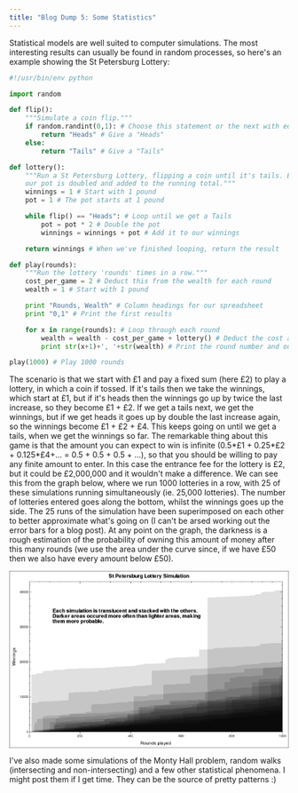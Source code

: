 ```yaml
---
title: "Blog Dump 5: Some Statistics"
---
```

Statistical models are well suited to computer simulations. The most interesting results can usually be found in random processes, so here's an example showing the St Petersburg Lottery:

~~~python
#!/usr/bin/env python

import random

def flip():
    """Simulate a coin flip."""
    if random.randint(0,1): # Choose this statement or the next with equal chance
        return "Heads" # Give a "Heads"
    else:
        return "Tails" # Give a "Tails"

def lottery():
    """Run a St Petersburg Lottery, flipping a coin until it's tails. Each time it's heads
    our pot is doubled and added to the running total."""
    winnings = 1 # Start with 1 pound
    pot = 1 # The pot starts at 1 pound

    while flip() == "Heads": # Loop until we get a Tails
        pot = pot * 2 # Double the pot
        winnings = winnings + pot # Add it to our winnings

    return winnings # When we've finished looping, return the result

def play(rounds):
    """Run the lottery 'rounds' times in a row."""
    cost_per_game = 2 # Deduct this from the wealth for each round
    wealth = 1 # Start with 1 pound

    print "Rounds, Wealth" # Column headings for our spreadsheet
    print "0,1" # Print the first results

    for x in range(rounds): # Loop through each round
        wealth = wealth - cost_per_game + lottery() # Deduct the cost and add the winnings to our wealth
        print str(x+1)+', '+str(wealth) # Print the round number and our current wealth

play(1000) # Play 1000 rounds
~~~

The scenario is that we start with £1 and pay a fixed sum (here £2) to play a lottery, in which a coin if tossed. If it's tails then we take the winnings, which start at £1, but if it's heads then the winnings go up by twice the last increase, so they become £1 + £2. If we get a tails next, we get the winnings, but if we get heads it goes up by double the last increase again, so the winnings become £1 + £2 + £4. This keeps going on until we get a tails, when we get the winnings so far. The remarkable thing about this game is that the amount you can expect to win is infinite (0.5*£1 + 0.25*£2 + 0.125*£4+... = 0.5 + 0.5 + 0.5 + ...), so that you should be willing to pay any finite amount to enter. In this case the entrance fee for the lottery is £2, but it could be £2,000,000 and it wouldn't make a difference. We can see this from the graph below, where we run 1000 lotteries in a row, with 25 of these simulations running simultaneously (ie. 25,000 lotteries). The number of lotteries entered goes along the bottom, whilst the winnings goes up the side. The 25 runs of the simulation have been superimposed on each other to better approximate what's going on (I can't be arsed working out the error bars for a blog post). At any point on the graph, the darkness is a rough estimation of the probability of owning this amount of money after this many rounds (we use the area under the curve since, if we have £50 then we also have every amount below £50).

<img src="data:image/png;base64,iVBORw0KGgoAAAANSUhEUgAABUEAAANSCAMAAAB81P+dAAAAWlBMVEX////g4ODFxcUKCgqtra2Y
mJgAAACGhoZ2dnZoaGgkJCRGRkYUFBRQUFBbW1scHBwrKys2NjY9PT0PDw8NDQ329va6urrq6urO
zs7Y2Nhvb2+Pj4+jo6N+fn6IEsxxAABWmElEQVR42uyd2XLiMBBFZRs3eAcHeQHy/7852pzGi8xU
wtQQc89DkFoLjao45UU4ggAAAHwPQQIAAMB3gEEBAAAGBQCAB8CgAADwMsCgAAAAgwIAwANgUAAA
eBlgUAAAgEEBAOABMCgAALwMMCgAAMCgAADwABgUAABeBhgUAABgUOChvWYVUV5/BmIJGqjKTvwY
Ujxl8L9eBlL8LC9uxFfojYFBt06T08DVBErF3KDcgRl6v4RBSwUXfrQMTzFoqYBBAQy6cTq6I174
ytM94aI9XsKgpODCz5bhZwblIAwKYNCNUxDRKZQyzFQhl8sGDYKgv1WqUG7VoLNlCBRPMKibCLwt
MOjG+dCCNKWjKnUzH3C1UYVKvfZJStHpKkfNi+Gw1hM2ZRrRx+nSfcX3KZ2z29R641HyeqR8byJ+
UzVlpXIqG270ZcRTJ8Oh9E4VGu8y7BVuWJtRXvaiL85UJcH8vYbqrqj0B923d012osVk5SWn9NIK
sGlg0I1jFGFKtyRJepGRIZprS9rSLiLDUbuEe3P4a1SoQp0saeDi4i6SyamJeJSQNWn2awblqQs5
JOLLiKcOVeGgI4k+2PQswygjk8r59kGavPcZ9CubKuCFsY2TZG0wMbUUCt02MOjGqbQiQq6vGzQS
XaRskh1V+SS59yg8jNK17tOU6srdoiFLZEw6NRGPEoXr5TeoU1ZemamGRLwZ8dSp0pb75IlvGTij
GYXHoFeTTWq6TA06SXY07UWALQODbpxP0pzrS9wZ9QW9rvf9XFuhdpAozDGW8UXMvcfhwTynw2db
uZPmWL2mLn6V0vgmnJiIR+mWcyh2awZtdPUmbKebS8SXEU9tPnFv7x2FnmUYZ1TKmBR1IHWvD49B
j/bY1mTOC2MbJ8k2JngKZGIujIAtA4NuHJnQwDlphf86aGcU0Q67fVSt5ubFcDIUblI7SnEXT3Rh
yaDJcHi5V6+HFYOWw+n4gY9nvRnx1KK3c+9ZXrNlGGfU2wsYnbCvHoMmikCpc2gbvS4l26nOuFG/
eWDQzdN/1h9kyYP13UznoNFffWfAiAWxGO6dwFQo24c8WzdsH0onJuJRqSt0KwatRlPZRk9GPLWm
JjqZvwfvMnBGY2WuGFQhw/hSLRl0MVmJrU7vAAz6FgS7g1FdsWrQqBEx3dEOvT1hTXMe7FuELi6N
bcgh5mbibtJn0OlUkWv0ZcTNtqlttdK8y/Adg4YZWeYGnSaLzaLvAwz6NvBFvplBI8U5TexlRSZw
zb6wob3W5Lj9O4OSa/RkNBrbRkTxjSj1L8M3DNrYX77GDw2qgEHfBxh049QKybuV/NdB+fgt7B3c
7Ak75O6S6kD68Cx+qOfunLv/27P4yjZ6MpqMLYiykujTvwzfMGhtL7zKvziLr2DQ9wEG3Tj6q70T
/N1+YNBwuIPddl3HzZ6w4nq9mkDDsrmM7iQFetapmTKrI/H5nTtJ84wmY3dEUa4U7V+GxwblvF00
skeZ4d/cSYJB3wcYdONoi33ErWh36d2mdzk3KKsmU62B6l0I7j0P89HkqTUG5d1MsdvN1FVaJ60I
06lBY51VKJpoZtDA0aoZrfVuvEFI+jO6n0jmunZcW4Z1g3LeY4M27pcAnIZrnCQLg74PMOjGCXJi
qtb9wPFUegxqFJBnmd6u3gvuPQnzqIPdUZ+OdtRHxoyJ9hZzP0oel3fUM5kQhUnZblLntD0ZjSa6
6Np+bRnWDcp5s0EzUqQ2ZV4Y1zhOFo8deSNg0K3TpTRw6sWgh8hjUK1ESx4K7j0LswszGihdvHRV
KVr33snUoKKvbJ81g8ria2bJiXgy4omGs+9gbRnWDcp5s0G7M4d6TsM2jpOFQd8IGHTzyFtRRRSl
5c7VD6myiNegIixyik77dtSbw7NRuzKNvh6pESnsk0XMu7V69DE24fGo9pJSfpBrBuWHdXAinoym
H8P08C/DqkGneQ/RvswpjUWtQgWnMQzhZPHou7cCBgX/kZYPh59KpS8pALAEDAp+PSfFzV11rcWT
kVKf4OOZSGAZGBT8ejJz/VI2ubmD/WSO9ioAAIvAoODXExxp4CCeTUqKUACwCAwKfj9yb/czFY14
OifKs0YAsAwMCjaBDHr8gyHw24FBAQAABgUAgAfAoAAA8DLAoAAAAIMCAMADYFAAAHgZYFDwh507
tkEgCmIomNF/yYgKLAKEzzuTn7T+Qi8EUFCAQEEBaigogIICBAoKUOP3BX0BPNe/C/r8D1x0YkLf
RQMT+i76+gMFHfwV9F00MKHvooEJfRcpaNsTumhkQt9FAxP6LlLQtid00ciEvosGJvRdpKBtT+ii
kQl9Fw1M6Ltov6ADbD7h4OSLmxU0stlmk21W0Bo2n3Bw8sXNChrZbLPJNisogIIClFBQAAUFSBQU
oIWCAigoQDJX0A8ZBR7nkf+wDFBDQQEUFCBRUIAWCgqgoACJggK0UFAABQVIFBSghYICKChAoqAA
LRQUQEEBEgUFaKGgAAoKkCgoQAsFBVBQgERBgTc7d7eTOBAGYLijprq6B6vZj6HE+7/ObWuLhnbj
H9ppfR6gH0zC6ZuhUCiFggIoKMCXie5xKmcFBfi/iO6Y0zwFBZgX6UhBAd4hp7RUQXfd+x5v69vH
4zxdUFCgZMsVNP2uu4oerg71bpyTBQUFShU5p6UKGvf37fseDu3Tw8M4JwsKCpQqUlqsoL/+7Osq
6n37dF8f52RBQYHCRETuLVfQx79NU1epT2TUF8NMkwUFBZYSkQdp1mIF3V9eVU3d3Tv11TCbyUJ/
HEkpcHYxyq1upLOoR+cvaNzeVJU9KLCweGMxy9qDNvWTh8vhdOc4q+OC86DAV4s0tYKCRtPa1U26
u2lf3dxV46xOFnwXDzxT0KP+JOju8vriut6N82TB70GBlxT0WeOaJOBdFNR18UApFBRAQRUUeI2C
KihQCgUFeIvobrmT+kcnzVBQgFHE+2KpoABPclqcggIrpaAKCiioggKvUdCqUlDgu0V7n0rLU1Cg
ZAVsNBUUWCkFVVBgTvTycMiRR6nsbioo8O26UD5ZSyAVFPhWMdxaMdhMLxUU+KTjZ+5B7m1tc6mg
wDmr+QN2lAoKfFDkH72bVFDgQ9Vc/B+O1ktB4SeJQS7mqp51U1DYosgDH81fUlBg9VfybIeCwhYp
6CwFBRS0GAoKW6SgsxQUUNBiKChskYLO2l5BOzIKCro6/9ipYxuGYQAGYJ7y/8lNd+2RBfIIPq/P
Bz3AOQa9k0FhkUEjgwIGrWFQWGTQyKCAQWsYFBYZNDIoYNAaBoVFBo0MChi0hkFhkUEjgwIGrWFQ
WGTQyKCAQWsYFBYZNDIoYNAaBoVFBo0MChi0hkFhkUEjgwIGrWFQWGTQyKCAQWsYFBYZNDIoYNAa
BoVFBo0MChi0hkFhkUEjgwIGrWFQWGTQyKCAQWsYFBYZNDIoYNAaBoVFBo0MChi0xueD/mkUDHqd
5/X5oAc4x6B3MigsMmhkUMCgNQwKiwwaGRQwaA2DwiKDRgYFDFrDoLDIoJFBAYPWMCgsMmhkUMCg
NQzKj52z7VYaBoJw2sIgBdrCJX0B7v//m25MCHTc06p4tEqeD3Kgycx2147lgjfxP5ISVCUl6Mvg
mev8YpjX1/Da+YOvO+q8rrw4TwivruLjEKbXLr6/KUFVUoL+fwlaCS8lKIv96TRj/xc9We5PJmgl
xGcvDoq3pgT9L0kJ+tcTFMJvS1AIfzNBIfzGLRD+ZIJCiM9eHBRvTQn6X/KeCZrdsb/h6syEVxOU
heYdU4K+nqDc05SgiZSgP38prQ51gY/jpns8R9F8dnHx5x7ll848aKvS7bj0xrER/Mpuh301mOFw
Rr3NtIsOAltCiEJevgbqqo0b7UUquIQK4kKuQ2DD/ISe3EiQNCCQBrfEDNsSxfFqjSJH3Z22ttcG
H1v72KLXMzOkuOYmXemoQNXlBJRuGYCLPF4A2Kcp0typt3SU/SI8RdalXtLIHm1ICbpwUoJWCNSZ
Eezu/nQIiy9wlJ0J2LgDl/H7vxOE8+0Djv2gJyjGlsGuiAcf8gcbXtxSBRC4DgeL5QXQj9xIkDTU
BOWWrAp8oxE1lov+nklrY0/+LCGovY1y00MK+9cAvhgqUHXZABD/m5uYPD3Kg1eJfjR36u3oKPl5
aIq6Lpf6GNmoDSlBl83bJ+gVwr6EcIgXSrl3f1i3OLI1gU8IzamGcI2CYEROT9CxJSeoD4t9DaEK
L/LFBIHrcLBYA6AfuZEgaWgJyi3pC+C8c8pHy3KcoJPW5gAhRIja2yg3PSS/vw39ogI1lx7AypiL
r9QWwIYTlOfOvY1syc9DU9R1udTHyMZtSAm6aN4zQYvAwZjG37rkAM7GX4j73t+n3MJf6sFuAdQm
UAPIw01POUrQyq4hnDL7CeBDT1CMLbMBwhBvWFt45xWE1r94zMYVQOA6HCyG45fPjk5wJEgaWoJy
Sw5AnflwXLPcw98zae1ki9a0BQS1t1FuekgQzPAB7FwMUYGqy/6b2hFCb3r3p68t+tHcqbejo+Tn
oSnqulzqY2TjNqQEXTTvmaB3dsZshcyYLFxh1f1f/RLY+sW5MR2EZ4GbdTdMwihBB2P9Vekf9QQF
WdKa6v5m9Iu/qQqCGVfAdThYbCuP5EaCpKEkKLWkuz9pgBPLPfvPWjvZT+c829uZIUHoyvstIBWo
ulRu8rZAI2Yupfb0Wbw693CQj5Kfh6eo6/LWMDJuQ0rQRfP2CSrYfH2pIYSboMEIWd9nfrGlYGgg
FLtNTnk2SpCJBCVLWuNe7e/vNUu9Aghch4PF3ImQGwmShpKg1JL2Xt4WKFiOypy2LoPsMNvbmSGF
n0CfO+OgAlWXtax2/b26xKqAKjpplVJv6Sj5eXiKui5vhTCM25A+i18875mg5ol8hzvhqKXFtKk9
w3M+5L+SoGRJa2IBFkChVwCB6wiwIZ8gCZKGkqDUkjWe6CZOeM46ytq53s4NCYGVUqDukgHoZeFQ
4ujS6qYmqFETlI+SX0CfIj3S1nCQ25ASdNm8fYK2EOpq/eMJarrrCYHbLyQoWU4lKKYSlOvQr3Jy
I0HSmE/QK57IphOUrecTVK1nbkgIlFYpUHcpgXWFD1Oh6NyyFxKUG8IJOqHLWyEobUgJumjePkFP
/odR9ukNYjZ+F8+bHHZ1KSGUv5CgZDn1Lr6eSlCuQ7/KyY0ESUNJUGrJGkA+BMzECc9a18r7a7We
uSFBqDcANkagAnWXC1A12LkMk42NeSFByS+gT5EeeSsEakP6JGnxvH2CFv5uIQ8vHwBcwzWw1a+k
6/Xaxzus+QRFZh7yENhy/pMkPUG5Dv0qJzcS1M5lXDS1xL2WG6Hr+34iQeetq5B5m7nezg0JwmAa
oHBFU4HkElgBNfApi93j5ZUEJb+APkV65K0QlDakBF0075mgWcQUANrwvWt/beGc+89uV/qVtAeO
nf/rPXsPWgOoOpOXT4fZEoKNe1p45xuEdipBuQ6BxQRyI0HtXKhoakntvzWUlcCB5Z78561bL5uf
53przeSQ6PugVCC5BCwcbXykn1hMJKjl8yA/D09R1+WtENQ2VEJK0IXyngkaqcOXsws4jHCKX9Y+
Gv1K+gKhOZUQrjMJukUkHmbLD+dVxT0HCHX4LvZUgnIdAosJ5EaC2rlQ0dSSG4D9bid654Hlnvxn
rYPsGZjobZCbHhKEYNYaKlBziQKd/9C7iKkY/ahStbfhkfw8PEVdl7dCUNsAISXoQnn7BO3PcGwR
fmDWneApMz2/jN3hTmVmErQrEeXjYbLc0v/qPER1O5mgXIfAYgK5kaB2LlQ0t+QLPPvcKAka/Wet
TdbA0Uz0NshNDSmq9k7LUIHkEvl0e4P+Lp5H9KNK1d6GR/Lz8BR1Xd4KQWlDStBF8/YJaoZqj3Jt
Tv6/KAm33R7FcWOVfAisqrLg3xqhJ6jpvpRAszaFEF5mSytL4g0v/U6KqQTlOgRFjNxIUDsXKppb
YvLDtyedUeqL/j9ibTcNzlUXXbi3UW5qSEEtfs+eC9Rd8pBNawCbeB7Rjyql3tJR8nPwFHVd3grh
+zakBF0275egicQ7kBJUJSVoIpFICboY/nqCOlKMJhIpQf85IPz1BDWJRMKYlKD/JilBv7J3Lcpq
wkA0gC6KKIpEwMf//2YTEpPhuEJv20vxkjPTaZfsI7tJTkViCAj4iQgMyiIwaEBAQGDQ2SAwaEDA
T0RgUBaBQf8aZHE+PephzR/5jOvbk5JpRpRM0DnYjPvRw0cKKAcG/Qgsl0EVqktg0H+ODSkkX/kx
t9H9FgbFGHNFYNCPxaIZlJI2MOi/Rk5E5RYDjXfqWxj0U0YzMOjHYpkMqhJv14Ve6oFBvyOAFNMy
aKTwoxg0UggM+hFYJoOaWVo9j8Fd7YuEzr2fJ8clNU/Ne5qapnabUXK6SdHX08KAG7BDvcsh09K1
YX9V7U0oOT5qkPDQyl5UCCtvRzpv5ct5bfWO8kMr2n1FxTaC8COZgDbDhmzV5DWn7Fq/YdCHatzU
UKlhy1ThmWOemovgzIgTjyJfY8Yep1qq0MsYsgsMOhssmEHFxh6DeyCLInoqxAk5Bl1bNbFKjNox
Ej09LQy46dmhnnQSXYWDv7qXWtw9LVqUkEF9VAgrS+PvhUG769X9TBp5y4TnM+E7m5PBiTokbNW2
pJFZIoTXqV9dI1QULSFrn2NKCuDMxZhqFIdrjHFwqmkZMnbZBQadFZbMoLG5jb+RQp51FPBUOKo/
DRzd2yRE1U63nGRPTwsDbnp2qPfo1MrCHfLpl2fuTpfcueMwMwkSMKiPit3tqFNdAgZF7JnwfCZ8
Z5FBmaoB2SCDWmyxUmiJDAo5gjMXY6pRHK4xxoGp1smQscsuMOissGQGrfUkNqfsbgyfVm7KnzaP
utNsz91B4mZ9FpGZ++uenhYG3PTsUE8vuth++sh6J5zfzVnsdOnEvBEi1VdBAgb1UaG72ipRrpIX
Bj1IHZvKSGoeOL+Ef5cJ39m2JYW2jezfbNVOkdySui4MnK7hq9Y2YkXRErK2irHpCIEzF2OqURyu
McaBqWbkXsYuu8Cg88KSGVTaU3UVIiEiIxmFrfsGKyM6ySff3uwiK72eA+8G7VCvox/t/6HAv2XH
H3yZKY8gcQy6ZbqrrR46zAuDtqYOjasHhucz+b1XAvFVa1z6Bj2b2BjBwDCWkLV/J9JGi+DMiBOO
4lCNwR6nmpUhY5ddYNBZYckM6v8p4/W10JKf8v4brKp2n7Uae1R54vUceDdoh3pHUkh2aSwc4E2P
WSe2z1dTgsQxaMt0N2PeWckfC43hBzNhtb0ztOEf1VsBG7Gi2AhZ+xwbf1FCktON4lCNwR6mmgaT
gcsuMOissGQGtXfxIt6RAcxxslh10prIo8aVzLth7EDvUpFBtY8F+7bxxIoWIHEMynTXWclRBsXw
A5kwnUVnfNVYHsS/saKohFlDjlxWE47iYI3BHqYapIXv1w8MOissmUHtk6QLKRSH9VsGzaR9xuAR
4drj3TB2qFffSrK4s6REf8KgGPbPGZTeZcJ3FpyBzVcYFCr1Txh0wlEcrjHa+6kWGPTDsGQGtbuZ
SvMVl2QZtEiJKH1+ColbC6fnwbtBO9TTkKtrpqWMvTEuOjF63reDxDIoE7b407v44l0mfGfBGdh8
hUGxUuMMmvdy5Bh0wlEcqjHYw1TjGdRnFxh0Vlgwgz531CfmP/eYZdBWHImSSJj2uJuaTdMwa493
g3aod7vdGvfZ583Dmb1ebZastiB1YWz3/KLDsP4pSzrKoBj+fSbjT5LA5ksMipUaZ9CdrcxjgEEn
G8WhGoM9TDWeQX12gUFnhWUyqEq8vRdEVNrJfBGyxEWDm/QKs9ckyoj2zNrj3aAd6uVEp9qsPdjN
tBLiTp3uyuxjEQ99FSTtnQ61iDNgUAh7MVZxNcqgGP5dJnxn4akQ2AzxoIRGrNQ4g66J6ByLS/KW
QeVEo3hQGKgx2MNU4xnUZxcYdFZYJoM+kbRuv3pCLIPa9oswFJHvdkqx4u7/eDdoh3obsxc76+/F
3muxcFvaS7eH/vQibckCGBTCGquKaIxBMfxAJgoD2mfdwQPYMDzodaERKjXOoPIIO+q9vosxySh6
K77GYI9TjWdQeQw76ueIRTPouZutTUXu53Mtw6CNXh3mNtUgj32zB+8G7VBP7uiJg3CQe3dRKrEu
rZRFr1JG3p+NyoWNjp1wHGdQDM9n4sBrW2pPwIbhQa8LjVCpcQYVbWG6wTGojTHJKI4zKMbBqcZk
4LILDDorLJdB/QnL7SGnbC3KJEn2DIP6PezxPqfklNb4SGrQDdqh3uqQJeZcjoGTRe67zoNkpHqT
ER3XIlGwUdmwMj1Sdai12giDYng+Ew9eW+p+ncCGieV1oRErNc6gor5mlG+YZ/EuxiSjOM6gaI9T
jcvAZheexc8Ly2PQgJ+O2nzY/K/YuQ58S3aBQWeDwKABPwUnhbv9yrIU/xXyfPzW7AKD/mLv7NYT
hYEwHIiMAqKWGn7U3v9tboCQboY8u11bVgLfe2DKzDg2J++DgMligEHBWsj7q5SqOupxJ15Jk1My
6+xg0MUAg4K1EF1o5CBeCl3vQsw4O6xRvxxgULAa1L63jCwq8VoqJTSzzQ67fCwIGBSsCRW1kVgt
3eywT9KygEEBWCMwqBcYdCCETSt//L8MejdK8Hdg0ADZnkFPmnB8A4MCGHTJbM+gpAnHNzAogEGX
DAy6bGBQAIMumZcbtEfMj9+gH0fKDnUfb9OM5Ntd2aI6p+OpFW1xpXMaCYs/6f99eFxSw1qLz2xy
oWv54NW2jY3vM7rmQ92uOEt6f9vXPGkOnZmADQODzg9pXm5Q8T/he5PfqCOrOzVJ6rlEn5vMaa6P
d+o4tsJC/qQ6kaFQpiqWRA1r/dnjQD1l7VS7bUhjArk+tLlzJFjSGtR+3Iof6wEw6ELYtkENqRCN
JLrmFzIbztKEQli8SWO3o7NOZtevcVq7PaQc322rWRsyhcPhvc9l9k02aWudmeAsdMPAoF5g0G8S
taRpW+OsVqXD7j5Ff1rXKyoZz+5UQpoyUh96eBcWf7Iy24zt7FrtmrfDR+20dgx6V+rOq1kbpy7u
vHgY9oa48iZxf8hmAjYLDOoFBv3R66CxEHV/XI9LgF6ISrtvjSJNw7ZH9Cf9+wWlQritnR43obm5
1byNjafdHx3ajtHwkSwp2ExevkAR+Hdg0NDYtkHVeFx1NjQukn9YevirO1xmo2cFb20gfzVvM6kT
Kk5uZ9JMmvCZvH6RTPCPwKDhsW2DOtt4WeonDMr2TZc2zFr/ZZd13obXxTmNTJp4ZwK2CgzqBQad
x6B3+o3oOwblTmSt/82gxA4r0pxPifcjPTPB3fjtAoN6gUHnOweNW8MPfIs/2zBr7f8Wb6t5G1ZX
EtHdWpclfTMBmwUG9QKDzmPQuPOO0NRN0zxlUH4LyKZ5a34nya3mbUyduVkkh5POeKhmSd9MwGaB
Qb3AoD9iUDUR4Hl4KD3KiIrnDFrRsP3CgzSVDfPWBupI7INItpq1cesa2cdUOVSzpH8mJ40A2wMG
9QKDfpt3Ino7MQH2wjrmuSS6PvktXhSkOZtH4W2YteZP1LNq1satS0VOmkxSh2BJ30zwY/ntAoN6
gUG/TUoaORHggQaOsXjSoKogw0l9hp3Wbo8P6imcatamH+1hc6WOfgotS3pmguVGNgwM6gUG/Tbq
kBG9TQUYF0eSZsmOJwzqX1lEw1qzlUVk+XCqeRupGRYP2QlNezpSlohSRwuWnM4ECzZtGRjUCwy6
EiA2wIBBgwQG/SIwKAgKGNQLDLoSYFDAgEGDBAb9IjAoCAoY1AsMuhJgUMCAQYMEBv0iMCgIChjU
CwwKAIBBFwMMCsAagUG9wKAAABh0McCgAKwRGNQLDAoAgEEXAwwKwBqBQb3AoAAAGHQxzGHQJKNj
qoR4ZJQ9hB1ZAAYF4BMYNExmMGhC6S45p6Ki2+5GlR15AAYFwAKDhskMBr0U+qW6ivKmx1tpRx6A
QQEYgUEDZQaDpjv9EktFjR4bsuMkAIMCYIBBA2WeO0ltVZ6iXpGKYjNGkwAMCsAIDBomsxhUEcmm
paHFzoztJACDAjACg4bJTE8z1bfjF89Be7BSEQAwaECQ5ccNWj+iXpCtNJc7x1HYAK6DAsCAQcNk
BoPSXr+2VOcHPR5yMY6CBXAvHgALDBomM3yLP8mPXZIVopL7eE+VHd0Angf9xb4dGikUBUAQ/Orq
HIr8UwUUZg2CYt9WdxDjBt4U9FBfKOj9/+ZJgo8o6KF88bBIQSMFBRS0hoLCIgWNFBRQ0BoKCosU
NFJQQEFrKCgsUtBIQQEFraGgsEhBIwUFFLSGgsIiBY0UFFDQGgoKixQ0UlBAQWsoKCxS0EhBAQWt
oaCwSEEjBQUUtIaCwiIFjRQUUNAaCgqLFDRSUEBBaygoLFLQSEEBBa2hoLBIQSMFBRS0hoLCIgWN
FBRQ0BoKCosUNNor6IuMgoIe5+/p5wW9gOtS0DMpKCxS0EhBAQWtoaCwSEEjBQUUtIaCwiIFjRQU
UNAaCgqLFDRSUEBBaygoLFLQSEEBBa2hoLBIQSMFBRS0hoLCgx07TG0YhgEwmunHzmDf/6JL2FZS
0JgDharqewbrBh+2OlLQlIICClqGgkJHCppSUEBBy1BQ6EhBUwoKKGgZCgodKWhKQQEFLUNBoSMF
TSkooKBlKCh0pKApBQUUtAwFhY4UNKWggIKWoaDQkYKmFBRQ0DIUFDpS0JSCAgpahoJCRwqa6lfQ
g4yCgr6cz93TC7oB26agr0lBoSMFTSkooKBlKCh0pKApBQUUtAwFhY4UNKWggIKWoaDQkYKmFBRQ
0OeZc44xYjeOqaDQkYKumd/Gr/i54jj7PMTfFBRaUtA1I/6noPBuFHTF/AgFBRR0/cl59y9XUEBB
0/XmuBe3cioooKCXd5sKCiiogioonCiogiooVKGgKQUFFFRBFRROFFRBFRSqUNCUggIKqqAKCicK
+hhzp6CAgi6JSxQUUNCbGZcoKNC0oF/s3YFyojAUQNEH2NdWENSKSdT+/29uWZfZdkcscXdr8noP
OsP4AXcSE0gYrlC8uwY++HeGHwZhvCmjUFAAFgta5omCAhblVtBQ5omCAhZlUtAQvE9hMk5BASRU
0PDTEMZs40hBgW/rfxY0FOECPypzHlNSUAD/uKBjIzOfcb9JoaCLrRd5WtclBQVS5YrbhVFx/ua6
ynNBAgVdqJbyqG+8/D0dkFHgqwsa/B/K0vvhwxhzLh1EF3Sre5Guc3tdMQYFEuWM7r9MTXxBd7VI
oa8idUNBgURR0IsSKKi2Iifdi7RKQYFEuZReAWdYfEGbWuSgTqTeUVAgUe7qQhGrQ/craF0F12xE
impLQYFEOUaelyRQ0L1WL/ogp0ZPFBRIUO+c857dmxckUFB56KpW5NAd2Q8KfLV+5H7ffVA4x2Bz
UgoFFeGZJOBOUjwr6DujoEBOKGhaKCiQEwqalviCLkfrzeo1UFDgGgpqW3xB9YMjBQWuoKC2xRe0
r7uTE3datn14rLSkoMA0CmpbfEEPVSGDYvco8qAtBQWmUVDb4gvarORs1Yk43VBQYBoFtS2+oDoW
tFWRXtcUFJhGQW2LL+i6cTJwzVpkrysKCkyjoLbFF/Som1JE/EaP/aLTBQUFplFQ2+ILKq3qy7JR
XUmh+sxuJuAKCmrbDQWVRd1otT2JuEPJjnrgGgpqG091AjmhoGmhoEBOKGhaKCiQEwqalviC9s87
PeOkOeAzFNS2+II+qS5/oaDAJyiobfEF7V48s3hgJgpqW3xB9Zn/QYG5KKhtN4xBDxQUmIuC2hZf
0Neup6DATBTUtviCymGz7ykoMAsFte2mUz7YzQTMREFtu+mkOXYzATNRUNvu/kzSgIwCFDQ7+ubu
BRUAFDRXFBTICQVNS1xBVXtWkoAIFNS2uIIulz0rSUAECmobs/gf7N3rVuIwFEDhptQjVqjKmISL
8/6vOS20XDRAkcX0JN0fLOKK//eijT0CMaGgulBQICYUVBcKCsSEgurChGUgJhRUFyYsA0Oy/hzj
Ta354RgF1YUJy8AwrOmJgirGhGVgGN4coaCRYsIy8DB2zzdvf8Ico6CRYsIy8MsyeqMYBQ1SUFAm
LGOU/J7qclLQixQUlOfiMUomLhQ0SEFBeS4e46P8kp2C9qWgoFnGSRJSZ+O6ZKegfVFQ4Ix4/lYz
gIJGioICFBQUFKCgFPQKBQVlsggSF/HdTwp6hYKCMlkEyYo/nBT0MgUFZbIIkmXSQUGDFBSUySJI
Vfx3PynoFQoKymQRJMukg4IGKSgok0WQLJMOChqkoKBMFkGquIqHhskiz6XM1nVkv0opv7LDerpB
QaGOSQcFDVJQ0KuTRdayLjazKnP1uha3X79vUFAow3dQDP9Mkp2s689c/KJZ14usW7NvGxQU2ph0
UNCgCApqStd0VFayrNel2G613zcoKJQx6aCgQQMXVMT2nLC8KY3YbUnzdjU/NigodOEqHg8uaGl7
TVg2L5/5SrKGFO26+rFBQaGMSQcFDRq6oJ+vm2V2jZ1O5ibr+R20Q0oxPJMOCvpQ0rmtoDOp/Zlv
VtkFq/JjW9lJe7uzWw8b3AeFSlzF4yrXKPZuPElaPVWl1GbV09mKvs936+u0/pi+duuPDc7ioY1J
BwX9Hbd7NdpYHnp5COevCtrxxXQxEZG3KgvJ5WXT8G7ynD+Ly7o1O9ng70GhDt9Bx8Ttf2hLWVx1
f0E7Nq9Ewr97kp0VzyQhNiYd4y6oa147ReHaV1+PL6j/qmYisuC5eETP+i1rbXz/0ZiChuyyeYaC
guZ/P7Y3QgvPZBFEyvro/5sxBT2nuGTggnZfPp+XzGaCbtZba32ISTWaFFR9QUXk7aXwzAfFUGyA
b5d63b6TuyKnoOkUdFJ9mYyCog+OyfujoKMoqFu/i8j71FkKih44Ju+Lgl7mjhTde3fE3r77G/Yk
yTzN/4hMXjdLCor/Yxw3LinoJa5QqldBw8fxbxUFxcPYzNZSPi0/QUEbzuXta/expzagNxe0s6pE
hILiMYjm2AqqvJP3FjT8cPwHBcX9bKNdfGP0x+hjKWgTzBijeU9Bbb6Zz6T2vnaW+6DgkF2rSAoa
vdsKuphIrXwpPGfx4JD9H3v3luQoCAZQWFMSH+cJxWr2v87BgC3a6TQYk3A5n6Z6ZgOnfkUxZYkW
dDCHleU1+/PPg/7jeVAwg2YgzYJ2xYkrqN0UlIKCgqYutYIOFNSioDhArkb7Y8Foo9CCZrrATkHx
IdIeTtm7H6UtjYJ2xaOgeI6ckcnkJFDQoYzVdgqKQ+T4u7aWPeLyFV1Qpk8KClZ48OqCDj90Q/4P
xsfRWguHgoLHNEuknrj4Tv1d9E/S8yGEoKDYkDuMoJlTNb8odCZtCXtYFBTcxSyc4v7lfdrNke4f
e2Lny5z2uI+C1oWHMGsRUNDK7mJqEacPQkGzJRvpGY3W/pZzVf6XKbGnap8190SIr9vM+dXPKGiR
JCHE4YKWvzykN8T82wiLIwVN0fpGozPG4xOUCKQq7KbQ9wfLVd9T0FyxuI03mZQx3JRzj1OLw3oP
Bc0WBcXZJkftlPhUEgW97zrLMaNy95Kjr/VPblsiwuTxkjgf7u+qrJUi7RPm3P5HJFjQq/HxgjbZ
4NOReIFpraSq+hMa4rEUC5rEDNpkg3LilAFzd/F9cWrf2UMsKGh5BZVNwyo44nvZ2lwGdrLuz7iJ
BQXNoqCykY+Nkit2BJjM6VK5UAa7y1HQMgtKFHGE30iVQiKZQSloeEHZtQ1v51KZQy6ZQSno75hB
8QqT2ruoS36lZAaloH9hBsV5pinXqZIZlIK+p6Dy7lLRyJ4cpVPGdAEzKAUNJxds4Fa9C/KdQbVY
UNAYV25rwkj742o5YgaloGzYAWbQWmZQCsoMijgU1McMuqCgFBQhKOgGM6hDQbmKRwgK6mMGXVBQ
ZlCEoKAbzKAOBaWgCMJavKfqGVRrzdNMXMUjFjOop+AZVHfanPbvD2KPgr6xoC0jKChoSjOoXjsp
tEhC76GgvOQOCprYDJpIKSloBF7gBAX9yAyqzXE7F4n3k4I60uDNd1DQ+Bk0kzVzh4KeV1ATS8lS
EViL/8QMqr9PCpptQVuAGfSI4Ep2+ls+F+YUdHFloQgU9AWG9a5l0XmkoBQUFPR8XY2trLug0h4r
boGCgkYahjyeMHqAgsa48nIRKOhZhpwXfBYU9D8795LbKhCEUVgqldwwCEMGIPa/zdtFgp8kFxw7
dFWfD5Ts4OiPu2MKik04i39K//nccHfL/QcUlIJiGzboE/EMe21zQUEpKLagoPf6+ceNqP9p+QMP
BZ3smVFQhCGuVf+vQ68zpveamgsKijDEtbq+7eMFxm+k+4DGLuiMgoKCskHL+GRze0FP2eEFZYOC
grJBi/or3dUGpaCovqB2YMRXKD0YL8+nlPJrP/ahoEDo+6BqatugSxOPDyIFBVxvUDWRN+hobExe
9qS/blJQBCde9aoaeYOmYCgoQhKv1ATeoJ735mo/KSgiEq80i7xBYxW0oaCISbzqNYu7QWMFlIIi
KvFKs1gb1PVB0faCDsNAQRGGeKXG9QYdA5ywb3XVz7ZtKSjCcHsf1P9ZfKpI8yX3k4IiEvFKjecN
WsP0PFsGKAVFMOKVZp43aPCATrdvu6CgiEW88n4W77egU5quNE1+/4uCIijxSjM26JtZLe29imbz
iIKiXuKVGjboa//m3hBKCgpEKKj3s/iCCrqWSwoKhC6oGscbtKDLTBQUqO4+qGZsUApKQbEPG5Sz
eApKQVEI8UozNigFpaDYg4JG+RyUglJQBCBecRZPQSkoDideqXG8QTmLp6AIQLzSjA1afkGH+W2v
dBQUcYhXnMWXWNAha1d0NygowuA+KBv0+YKu1pKCoiLilRo26HsKOtg7rGiX318oKConXnEW/2uT
mZfkbhQU8F1QNcVv0FSAaf2ZmhkFBShoqRs0HW9qvkFBKSjqLaiPs/h0PApKQXFGQdmgFPS3TjMK
Cgpa+AYt4LiotIKessMLygZF9fdBfZzFp+MVVtCPjIIiDHGiX0h+jJrSNygFbbtzQT9mFBShSMHm
Vmqv9q5ig5Za0M6eu+VJQRGQHKN/pKqWy13YoEUUdK7lCgqK8GSz4j/FZIP+fUG7MwqKf+zd3XKq
MBiF4WkmHXGc8cCDDmnJ/d/mJuIPW1CxUviy8j7QW3hnEbQWyS3uK7FZUN7FU1DgJfMeWo7z6Ups
dpMNSkGBxQv6ZfVZ3NAGpaAUFNpqrZNMNqjxgu7am4IiX+GotvmdoJexQbMraEJBkZtQ185Z/1Ll
6tigf13QHQVFloJzFJR38esUNJXzhIIiE6FTn1FQNuicBT3HcQoKiqy4MRSUc9A3C7rf7tPdoaDI
ROipR7h0ufT3EAVlg04u6P4+CorMOJu8ooI36L6PgkKHs8krEt+g31eDzUlBIcrZ5BWJv4vf3rGn
oNAUWs4mr0h7g/aHJxuUgsrpvyxy5n98wyvSPAe9lJMNSkFF1bX5YhZRUM0NeikoG5SCyugNzgzz
qVrQPDdobO+Tqqri8E07G5SCKki9zDiZJRQ0jw1adaGc6nvLBqWgApwWr8j4u/gYp5STDUpB1QhM
zjIKamGDxp7qATYoBZXmxHlFBs5Bn1aTDUpBZYQ+oTPOYgu6zgaN3Z2um93JBu1QUFGuYF7R53IF
jfHeqSYblIKWwhXMK1pgg0444mSDUtBCuIJ5RZNfsU+2uVU9xQaloKVwBfOKmtk/pJRFQdmgWEgo
5kVRmQWdls82oFoFLW+DHlHQpZT2mr3cgjbjxRw8kIsVdNENmtq1ekHZoAsJZLOogj58XtctaHkb
lILOLITw3w8P0c0yC9qUWVDOQcE3Lp+goGxQNigF/SCgVnhFbFAKCj6QNIaCLr5BY/zdFzXVN+jh
cKCgOtigFPSNDRr711lVxcoQaxuUgkpxoKCvbdC42ZgqJBuUgv6RcPQxuEKoEz6qREGfbdCftCzX
fxBng1LQZYQObRygoAPN8erupnMOZhVj/uVkg1LQW4TRDp+Vcy1bn/f9KASTDVpwQUM9Qur32XR4
+5qTqf9/LrPzTTYoBb0VHHLhTWt+9x88K0VsUOWChqQ+CYzMfPiVNJeH8p7Ph9igbFClgoYTHsqz
5nvs/sgGG3SJDbprA3m922vocEVBeVKHczMeU6brPWzQ9TboboiC9lBQjLLxM0Rs0NU3KAV9jIJi
VMbNZIPOE9DufJOCPkZB8UpBmyaDaP5j71yUFIWBKLrzUoQad7BqKcHx/39zaZtIpCMGDdCBe7pJ
lA84dWOCIIN2gEEjAgZdBq6fNOPTJzIoMcSaTZM9YVAfYFDQUnAVZNA4fbnCDNqKkoomLtuLg4FB
fYFB10rjSrtmP3lEIIO2VDa7Omy23x4nTBgUBgUvUxCfXPyBxhqVZzcvIIMKTfbiIVAYNCJgUCUU
F+I6/U4ggyY7D5BBYVAQnqKI+vmhCyvOoFUNGXQYyKAwKFDzJNGiDao6g1Y7g54M2hoyO/B8h/wG
GBQGjRQYNN4MOp5Bn7Rn3cKYMGgXGHRJFDBovBl0R8yk0CyrW6LLoHlJ42+6SX/NLG7AoAAZFBl0
JIFmTWcutBv032lDBi021We1KcwsbsCgQEUEXaZBVWfQUAb95urZD4rRoMnH5mLQQ1UP1cHM4gYM
ChqK6weuRyzhvzwvIIMKXl2jL8Cgb8cjGfTf5lh/OW6us7gBg64WY0IdfC2FGDJoRYMlzLb2z55V
WloGrSGDvtWKJI++N/ObuAGDrhUt6lyyQZMRqequqsS0ZHftHQ2C/QC+7VpFBm0MWm7442czl+IG
DLpWYFAmugxa7cLgbU/B1Bk0z+u+5eeG2TPoFRh0PcCgDbFl0MAGlSnzZdxmzLyypS8/dW0M4xn0
z0fzc6eZ2xv4HXTlwKDMUjPonqqP7/EQ1vTGW6AtaZqOaNAsqYckM7O4gb341QKDNkSfQcmVblnO
ZFDW5zPkP0NIf1JiVIMWH9v37aYwc+cGzoOuGBiUiTuD7g2zGtR+QzGVry8PMlveqw5pzd+6mZEM
imeSAAz6mJgz6F6BQTPqZ3bU3avzuuUl7En+5KIBz8XDoA+BQSNhXRnUuDOIQDmDcnf9mXb4a4oG
GBQGfQgMGgndDLpIg4Y41eny513SuwZFBoVBvYBBI2GcDFrxWCOsObpBg5+Lz92wKrn4kykYtAUG
1QIM2qA/g1bJLkTuDODHAAJ1rtwl6c0XGPQKDKoFGJTRnkFp0R6XQLMbXR5MO7eLOp50R1Cs4i1g
UC3AoA36MmjnHcPRKPRAF/nTmTJtX6bWZXnStikyqBsYVAsw6GBOpvp4KoNWbmnOKtCDvKgPLEka
fBfqJE8qmlIpR2TQIcCgWpjfoL82X+o5bQczzrPuA8XJxbq02jx6OQaOU/JMKlRJIIMOAAbVwkwG
VSXMJk5+tcW3O6GT2Q7nPIZBh2RNGSypaaYaC9cRz5wdKVVJhQzqDwyqhakM+qs1ag5WorYMyslS
wKacnJy7XbY38JeeDEogg05KeSzL8lgPsKcmg/46+JpdmSeqlu2knFmPVbcT6qcz6KNngw4TkAtk
7OQyA1tSqpILGXRKju9An0GncqV7+0Yf5wFi3NPlLonXA0HBA2Y+BFam0afxJyPkyCCDhqd8K1uO
3PQJyVOVQR+aM7q19z3O1GcPkqRuIvTG0PdMBs2HYSdQHvNO3HTYFBkUP23GRRGXOc2afDsWZ6HH
xFzB/wz5pbNIIxo057j5NHLzPe87tETVggz6Us481mB13oMCg/o7U3vwPJsikvEYfPKIu58smEFf
NqVpggNnu2YXuJWZugsZVO7+tLxDlQooun68tr5NocAGHUGaFRW3xc6dJtmUNLc13R8j5UFgZ3Iz
1r5R6hKk25iPSDmALtygZcvxch1vQL6cjaKoLy4eLLSeMtJvUO/9If7h0seUug36wy3IuZvi5ssh
SPHdZVQnCzPoddHNyoQaFVOoXJPPa9DkZfw3iL4D47+KzwNyNaUoV/f9WwhNvcZchUHfQTSs2aAi
aE79skynQafIoHlYpCPN5Gwa7my782gDgwLFaN0XCmPQ8z2SuntYVgYN+jun8+VEuWwePDJoKk8o
waAwaDQs06DkyJmZKYO6rBnUoMKQVLLp6hFpz7Y7Das3KA5rzkpx7YeoPZv0kkFn12eSVKEyaNZ2
5kFgg8r3YRpp2jO3TJlmcDfhPqAUOINehogMWmJPfQaKhjifwgzBSZNAB2dQI8s+pjWodfioM9Mk
5ehaqz/MoG4C5U4btQYtDfDmvHwykT7HHoKTIn3WeAfQTDCFQWW+7M+awqadyeHK/u2k3qPy/ro0
bYjDoDi9OT/NyU0zwaDKDFoJX1IJxn8JkRuRL8Vs+Y+QPrTzqFOh4r7IoPdIBaTDNmN2REmdcsdh
0P/sndGSoyAQRau23NoJycaazFYeksz//+ba00PocJXBBBSwDwho8nzqIop6l3NtpoSpBi3GoG/+
Pp10uPeNBHkCZ+Rr6dBj3pTXMGFK2WIGDSTR8NuaEpstuZ8oYxfVoMoArPsEUIOuY9Dv/Twl8Q8q
pRNovEGF3bD3ZOpEihYVl+E3MG8wgxrL16gX2HDJTbhoBlUE5wK+UvS7HtYx6CW0x3HBBnUugx4m
4nLsFAtWxRjK5xPx1BgbQkmZ8PSRqJgzsVSQQb9Qg05QwaqQGpTIbFBxhzO3QU9gznmz+AiFciPG
UpvuujsHT7oRqNVqkzqWXewEfb5AyV2rG1QzaBLOtpw7UYZaQOJUgyZYXk9g0NNX8xo/CzTiNUwQ
IYEf5whP4hncxbNnx3FnYibplWdQNehLs/ES/agGncVlAYMutGO8kx8mRnSgl0DFNQ8DpgzQ+5N0
NahiOTvKzJY1G/Tq+CNGGd7mvHiLQ/kNekpA9CwegmdgMR0AYc5+lnO+EHUlaSN07VCgQaf2k58n
z4u30zGwQzIalOVJx1IZFKfimEEfEqVrwvsnlSNQzaC1UnPoLNug14HPT9KlIM+M/AWDPrWb/MLf
fZOL5dwEdlAyrnFGrUChatBK6dphEYNeJfdIadOl/VQRDd+SkciWO1GJv0/Ay+qpiVuKh8eQXHWu
9BxqBqgrWqDfHO5VDVoRmkF/5Or6QZpkR0vqR93p4Hq5kyZuAi8YND0x+4bYBjGyf5zBW8o06AMH
WdWg9dC1wy1x1Ey5T/zFCXKEXcCVJRl0/xcFmt+gIEsaxHy3aHmDPgkqVA1aDZpBx3j+SxvSi7vL
jroCiDbonuskpyzAnP1x7yUj7AjeNK7AuUlGDm1qBm2Crh3WN2gZunzKoPs48oRNZ0tqcXc68WHh
MjJoSmFy0QxaK5pB0xm0VH/mMuh7ePp9ohoFPif/YFEz1MIy6CuAMIdDM2i1dO2QzqDXJzPorlQS
GBRCZELwIxz+np8NZdDDSNUMWi/bzqCDKqla7ubUDLqoQeW2c1KnVqCm2gxqnSiLVw8jVQ1aD107
hA0apcgtGXSQJnrzxPXec0clp0Fxm88Hh66eQRPETXugP+nwWs2gFbGZDMoGTGDQC1PIKrvHkQvw
12P+qlD2DCrlKc/f18ugNmyauVkT06bsZQV/agatjK4dFjFowTc7ieM4ME0vy6CQQWHLufwZtMeZ
OrVcYwUKR8Ci1piIGrQmNIPO4bPcB5YIkT45adoyULJBpz57RMdCGbTH4i6GxRmfNnspTXaoGrR2
una4BW+BPryJ+TlU6krZ5COCo1fIklx82I9Sm6UbFD97xNU2C2TQPlwAMU33JvGhfElXrUk1g7bB
FjLoHwJkWNI2SR68+0eYH3egq8ig0xmUmkUy6CyBWlGK6ThXd8YdVjrcQA1aP1073KYCaG0GjRcn
JU2Yq9dnUC97+p/lMLkzaE8VStQDneBDGoiL2MqRzuLrp/UMSvosz6DHYAFfxsXNeg0qsyd+rIPI
mUHjXiICNRJesKRiLwb1yUPNoC3QtUNxBnWbcfIgls0ZVGZQHtpTbkySDNp7mXMKfB5J6BJuZoqD
sP+YbJ1mdRbfBJpBUxiUY6WXLlOwDYPKDMrD2AyKIVSeRuRMdCc+jSRt6Q28CxgzsbW/qUHboGuH
pQx6XI6gPdsxKKzBi1Pcmwm1yY7kWGnkQW08MnmKHnQJznQ/QM6ccKYatBk0g8aw4+yZSZ/xXyva
e8GzEYPCGrw4HYhfS6fODeZz6MGeXAnnRTgi5uVq0Ebp2iG9QXHunkqYVOJAZbZn0IkMavFUiWX8
0mykO0UjQiXO3yVq0C2iGTS03fzQEDtHtB+5IKuLs0SDWn9KjCuSPrbMB+fv1GAEdXx44lODbo+u
HdIY9PIW2jhk5j1LNei4Mbna4gGL6nk/t4EKdVPzWNSg22WbGfTCphS88rR7RdZc1KDoS0a+cCRf
O6JKmMgMarsEwA5LDI/jUINuk64dbu7zxFdGvg6fZkM6b2ZeXe5cxqBsRt+X1HHh6q7PeeESSatQ
f5WdxnGTdTXoJqk2g94sTpzBLZF3KfDyZtUCTW9QtiWbURR3Rf5BYsJkEihGT8Y+Lc8DzaC/lCYz
6O03kNegRyqeQatWaDKDshDZkl6VI+dPWDDKk0HRkxPFVtx+zp5/5C8PqEGrod4MCgLNm0HT3PPc
fxVb3cYgEZRqUBKnyJjjFTFccmZQFCgeuMkSbKSUhI8Y/t1Z3aBfqEG3lUGzGvTIlJ8sMxuUJOkJ
0QoUMNzywI25ESY1uTMo58xA790BFdB/gFAsnQ3ac2B1g2oGbS+D3h6Gt9wGPY5TmkFPdFA5kRJp
RNVeowtJsZkSb3Qy0pO2Q+BilgzqNOlO6Ax77oQ/YUN55ONlVyIFZVA1aEMZlFxJBxBj0DdLml06
C3Cm47Q8bjEIMNnoX1So9KS4+niOO8fLVzY/oosadGMUnUFvVKaEWWwG3Y9TjUDfT8Hldoib2Q36
hEDZiBhDaega+NcAN7ZPEDxBoGrQ+jg/0nFZk5vkd5j8Bo1XaDH5M58/g8DNTDswy2bQQ2zlvv8p
g3L5pncdyvMg6zOCVINWSAlB80ZQprzBlLxIgx7HEZ7kGkkzBuXUyQ23C2dQ9l1s7SczJywTyck6
1QjUoNvgvL5BM0gz9/OguP3csaRl9ROQ057e3U/DjeGWSz5wch6vUNuALuH+pocaVA1aUgQdM2h5
GfQoKfyBpBOT36DyrSK3yL5kBu0dwQwavPbTeroaVA1axnr7f/bObVdtGIiiUi/iyA11geo8wOH/
f7MZBteDdzzYwQYneI2TmPSoj0s78SVft/wcWwmqjsW7z3Ks36C7POR0Tz47KmdQKyueQYegTVuS
Dn8BukG7QV+aQUmTTaBl0ONROpI7Ou26M8egD+/YSSX1ybasmEGtziCx4oxDP0l0g3aDqnxSK+rL
S/sxRstmzOk4nRl25vUy//McazDozB3jpTNxGbuhoxLW6F/PVBMnxcyX0w26SNwspdypSl9EgzKc
F0E/gDyDbvl8qQbkuZddd6Ac8w3J5S54wHO7x9RCfiwOGf4fsLSyAWl2gy4KsuQ3ao6WBnOqcKKi
Dp9ibM5JBt2KamBa5+yEqSsyDv8j7KdEB2JgmWYN9M+4w4iQDd9yDi1kz27QpriRI2XKhQyHl2M0
Yib3DdrKWvY4GcvY9ZEfKFQjdnGukruaqhnUcosyhHhp8qWJx/d5Bv0+TTdoO2M/i3hOP1H5NHmK
SlLlOIEfaG9oOxBm/xBoz7EFSjTigjeNl6X0JfwNUWTA3d5jwAZ4Vw1UC82g3x3doHX4EaN9GWYy
O2Yi+qfhXrmh0p6PLD9iwznu/uBLoDupRLgp7ob25NtSo3oGtXqzJuHz7JPmbGFsPZc0d3aDAhUz
KBlz0dKkfIlw1GzWoHM9WW1iOypUznXni7AdOhFvOqRTJejR6Wmb6UQ2hw/zJ3qzuawZ454vu0EL
8elYwTvLKU6+NlFaNmiWQh93pmv3gNWVHuOursRtFCL+pZFJFTbypHsyc86UprwhO3zCsfZrtfe+
M5Y3u0FrkzSC/nPBgPaaNeiv7baJV5r7+2HT4+JmuCQoUORNcOSCm5BBBSYC2JGa+xHRZtAVmVN2
/Y6cUxG0tQz6l+gGfS6fF32ucNz8VQYNB41+u7qYk1psYnwDg0JpD+o4uE4tPYNK4CakVVnTKN9v
g27MlOGqdYKdSx3MoI2481aN3aDPBcXZM+gsgd4qM+BlizPLWBOR0vwvUsygrjCDyoKbOjaB0IW+
xG3o4nac1vX4fGgyg85SZjdobsr8FLzN3M2nGRQe1OMCrTq0Xt6ZkUntO2hKBgVFBrcysVMt6lBx
CT5IJLtDgKXmO5A9X/8eNFeV3aAJoCEXtxFcscmbyAaoZFCktkEvH3KrMKzuVQnl7mL3j6m7QN0a
LHAnhs2x4w/Esiu5YhwmqZ9BY5ZMsGU3aEM7bDZgUGnD06YdFIOCNWsYVGXWAvX5mMpYKmoBivm8
O70nw0anuxymqhjKI3gzrM6gpTc3+kJGcbYx7bMlZQaMg0UK28UZdBaGD1MHG50D73Oj5YaSxPyJ
3770/0HpDKrbcQneXKFBefh8DbFykQYVG9VduopA282gf4K0abiNddshDJa8K/+4xGp0L0tkgKIW
vLtk5G8vSQuvOUGxxTPoCty5EoOO0vxc14P5f9zjuVga1MyT+plK8BGABq2fQffuSDDoH5y+iciP
tckOVSxzYgZ9fFW64dNY3CbHhmDmkQ2laeF3GlUy6FoEugqDrvPV5qYdblU5Np2qGXTvamTW9khS
neg8/IX+ZGplUHakkc1Sk8rETxDhwsvpQGlzFTnoYP4cmpjnHqUbdF0GPbX0JK5PjdcpmUH3ZfdF
QsQKdXQe/hLR8+ZPAJPxHtS6AgY+BU1IErpUYFPpzmoc5rGK8NkNWtigp9jGwu1lyvoG1Taavx8z
y6GtvtxlZ1BcvI6FXDVJV1FRhki8lJKkkmqNZFALYbIEGEGbWiN0h27Qxgx6amwWURsCnTToVlB8
4SW1vMlJ1ExWBuWCDJr8OUvFoGhLvqqJlBsf4rcNHFeTtMTZDSroBuWlPK3Nv3S0a1AQaEGD7jKB
uJmSQRFDlWRQLH3ZpXAnLGR32OCgk9dpfco68/vFmYtyZzdogkHDDdlXHzkdOMCeb9At19iAVxpU
fQrXM6isZFCZGCupXMNAOgILLHWH8pk5lC/G9w4Lz5GLNuiF1xv0/9T5IG6+Ix8ZHI9H1yH8uqMt
kGlQeiyvg/OnDmbQUIyMoRJ9asgAddvuYl1h4gx/0KVsttSnK72pOkfIXS836GsyKC8r8ocX55sa
9JwXOmHRZpn5Sns69ruqwGZJSokMigLlxiX7FjQ6wJxNcKaNNT45QJ0g0QIjQakZdOy8lzDbzKDP
MOjXDUKXyNJHzlXOAhYmN6CwQREnTL4E7IqC33gzqRlUf1i3sjTkWLl0oGxE5Ax/La2JIVS3JYLO
vMt7Bs71GZQ3qPvhxegzZf7niprbmuNxznRwuzLHlDeu/C0LyA2h+wgl06aDuv7n3QyagM1QKBch
L2hMvKUnTlihKYi+u8RCn46nbtB1GVRu5slVZgr80vPmmeqGjxIcRyBaAgUEWtSguFBz54q7jPHn
mdvO4fQkQI4HXbFBcISz6k93ApkCD2bQFa4bErynQbUtQ77WsjdHBkUcGUEEzoeQvuSi5thrPOjP
nSi52zGjGzMrfKIula02wYURe1o4y5Odv6p9OoNyi9BduRqD/vjRDSoo4c8EURYy6Pytk7wPsW4V
yeUbH6K54Pk4wpmiqw8J4UtNMGUkfULiBP0+mkF7uOwGfQuDnrnOs515SZ3gzHqo4+66QP8wTn6R
s/cjGNN71GOoJeTLOd8Ghm03gzO40HfwL1CaNtLNkKcfPxetq7IbdE0G5ZeYfP6goyQQOOuw5Ub1
a6wtnRF9+B1CpbuB/SiGL2nP5DORc95BeUT0pqUmQybaUt5R4im6Mkp/k3mhG3TFBv2oyBMEmrPJ
J6gTFBokSuxPYqjUfYofZZBN/JaCVIwXVSo+pvu+kCriXmdy4YBQt+UN3aDdoIUWqtczKKNu8bkD
eSoCHQ/f91eDWBuMkEtjGj5y0L+bgWKz8hhLzZribxj87yBpAgc1enZ1At2g3aCzeMITfLJAR7I/
6maCH8k7eLjmKjtqOqTwZPNejczV1Bzq++6qckBbIj18anSDrsmg57G5Op/XlUFd3KSTK+oGBiUh
wlLK2Vis8Kf+YA5jQ96Y0oFSgOhE7qE+87eEj8zSXPd2cQujG7QCHwrJnlxaBt2mjbbvqBjMl0xJ
gWIFDKhQxsJFGdjhay4oyzjdoI3SDXqlrfma7Rl0y41riohBk74ebGRVNCgxcCnAK059SFzHzVhP
s+PA1Q26HLpBS3E+XzNmk9wX6JaOLH75dn1YJ9wlZcW6oSqTQWGNJQZNIlgmBK007M6BT1r1DLpQ
ukELvMs8j+2V5jzS6d4qTXKkLFamEyevuYQpnDmANxWu9sQMmpo1NQYovlShaAbtBl0e3aBZwC4e
r8T5USVhrw8w5nMMCiS7Uw6xozm56w4/MpRi0cNQGsygkdYNuky6QRuacpS8OpO5NSUXtxHX295h
niynDtJnHYHiBCXrG4PG5B7fZX8+ieC5vGfQddMNGsuaG66NP54j0KNEj5cpFBDoPvTmNJoxXTG7
zACKE5QA/JIl14CTLnUOuaVz50+6QRfPexj0FGPzrMfxo7twAzcq1DKortD8D72xG+URYpJ3mLPc
ROnaxK8Eiyf3OhH0wETNyq0C3ZD/2Dsb5jZhGAxf141tbAlLsnZd2v7/vzkURbWwYsXASAy8j42B
9HYXdrnn5A/koliBQV9v3yk/dhkoyHORzrllk8ENDUqFauTLS/dOrEm4+6uLJZUxw0lVu8K9Ga5L
iyhyOhBOzoHyDUrplcsyKEeRoQaGiZJqkCI1VDdUJ8fxZzZqdZJJjqSKviWMG2sp/jL4yJeiRxNp
NqqqxpK1pxrXG4Hu+Hwo2qBiyTsYVMwoZ+G7suR4zoEkH9Tenlx9ZqSGrz+ycMpJIx+wPAdi91Y3
8pRPEhyKBQOaswQGdTainBLunW/ujReA7jLQnXf2p/OukaxFGo4OPU03PdlRn3SAcrgpMSW0BGDQ
mxhU+ugfvfP7u5MgXVp0aMmHNz0kCTvjnruh000fiknZoTyalucd+W2UCYMuChh0UoNuuRQizByD
6kl1JcxaDiqdSk00FWRXH8UfDsS+qi43vjCvR573jywh0HlSskGfZ2fQ7WUK8WfcVY8DTUYywXPN
3qMtMief0pNDA8ieK0/12OeiykcwI0o26HQxaHgt03mXvD+31ucPsqJUKlxTXJ4YEmFKCUrN32rI
atIvWW+1Z3LolHm5EsqcP+s06Mhoc6u66JrpVyCpbEj9SY51UpOgNjgba/iy9LMaK8qYRv9NQJYA
BrUGfR9j0K3DZgJGJ/zgo212H+JM7m1JlU9SHNiZXvEHNP1w0uIk5BjpSuVLOBMswqDPRBEx6FYK
1yQThZ99PEl1b2FzanfupGh51l2HMuPzGXfXb6qMRfNfUwQ9gmIN+pkow6Au078/1Ld/bu2pCOIM
V8qeYlNuqAw3KOH2yPmIynAfUhuBeBLEwKCTGtRGnvefWc806C4LtXuwIPoMd9wydZqspUf2FSEd
g5Y1Rglpghka9IRj0LuMg25d/ueckFzoSmx6zwvlKtTGoGrk8/rypeBHPjmlabwQNNr4ogxtPgKQ
T9Vyd4PePQaVaFPqdYUO8yWVYewdehrUzh1J1EmnqJOeMw/USKFrubUc2qpNKYs1fV9CkKB4VmrQ
I0MC7c+tZ9QvOpMOP9LU1CLLBA03Jud7uNBm5Gtty2Ryj4MhM+KEF8EsWKlBvws93UnlngbNTPVB
NaJmEtuxcROwWTt0wKlQn+gNguWTaLTz94cY20uEkGABrNKg798GCfT/zAfRiiNu9plEdkweQh1m
0xVmPzZ18EnTaGFK1X+Wv8h9xIGOFnTAwbJZpUHPMei2L6PevuyVsdiRJlV9Zuoo2kwOYCppyq2b
f1h0aMc1uWHkjPRtYGXAoPnkzBalGTrzEwmTa+dsQs0EY3e4wOAlADDoRDEoy3MKgzobD/VZoTl4
194DHemKMBOsmVUa9P2/xqADJtR3Mf64Zg6Njy/KQUCXAKzToCN78f2zI+0jgje5lcqNos6moaqV
2S1UvYSauoTKdoUfAYBBRxnUiTaHG1RCzV3Smg0fUokm/E1XK86GDn+7oCxgSgBg0HEG3TCjBSok
lr0HGqbmQyoR/sRXCrVIqatMD3TBAYBBpx4HzZwsyt0pOChTTQd1t8jgyo36XMG2VBEmt3wQoZPO
FeIEAAa9XwyaaU8LGdNwPVucNFzMvFDjr9nUzsSMDwAnYNBbGXTTljjvZ7qPvqMjFXf68mRLXmXU
As6EMKFMAGDQcQa15hRTbvgIWZXOaoxSFtPBReMu1eQ7H5kK4pLUJJ8tiDEBuAAMOsk4qAozvUCT
hWkTxHmd9NAh15WbCDFlnKdDWll4FMvygHWZAOQBgw43qGxw3PK9680Lg5qX581rPqjha7mjEq6S
80OEo012ph3hPG+HJuDdHwBKYYkGfaUS+ErW1FiD7jW7thA246bxJ8En0amb2uOnnDVmK4zm4pAm
HAlAgSzPoK+2zx5z/H7SZwg385JuijvrbtJiE4Magao0nLpwddALOiFPAApkDQY9MiojaHds0xeo
en+oVjk9nP2EbKriVAo5vV3lFR4BAOUxd4O+fWFLtrQN8Y0qHdScxbntwtFnQpxO9mKJNlUM2p0v
Urne/dBS7ReUAeJNAAplVgZ9i2kjzvdvSYI6L86sp7iUkJNlKXuyORGnWFTZsi8Y7gRgNszAoCTK
JF97GdQd+fwl/ky9qE4NtzVfy73SppDumSNvOwDLoUCDPhMcYTq4Bv0Y89ww+y4yrmmQl9WlX86I
Ia9v7XuwwIgALJgCDfqZuLrI80xk0ONR78L5sdhTTwgpd1rsvmwuOrdmvi+rx/Wxwmde4SOv8ZmL
Nehrh/QSpaMIs7MRcXfQU08QUdHLkLqYte5ef9wPNvEzW/kzr/CR1/jMpRr0q0VeKBLCPLvZCnN3
IrVrOrVOyg5rRn9/c/zM8Mx45NU+810M+lZX9Ztr0Lc41kyok7GJkDjI1KiVRpEq2wuq4koTT+Jn
hmfGI+OZCzLoc3X8fKyeuwZ9enhp54+Itsf+ahcpHc9UrT7PizpFnHbyXHfFK2qikcuY39qaFTW9
fzUl/YPyvtECHqG8b7SARyjvGz1WMzDo/tg2x33XoH/+fjq/YPSVOEeaW0NF7pTRTWXOpq1M1BWv
/BVES/wVlPeNFvAI5X2jBTxCed9oDgZ9ql7a9qV6Mgbl+aN3XstpkyftierkzbrF5DbiRG/4FRT4
jRbwCOV9owU8QnnfaA4GfaieTh59EIP+eXj4+/KJxj5Pi+BbVUp0aaZ8KKRUEWUZ/4X/2LuXpWaB
MAjDHMIHIQeDcciM+N//bf4hGtCaBSvKkX6fBet02nRR0ZH0Sk3uFW0gQnqvaAMR0ntFf2FBg2Uj
C48rAPxdCdyDqiGzBMHIipl/4zdJ5df3oKJvOZk1CEZWzPwbC3po7pfmoPqWk1mDYGTFzL+xoH1Z
F7X1qm85mTUIRlbMnM6ZJB1kliAYWTFzOufidZBZgmBkxcws6CIyk5nIZGZBk0FmCYKRFTOzoIvI
TGYikznRBQWArWJBAYAFBYAFLCgAJIMFBYBUF/TzcJKEurXju3tmlsne2zOqSN/Fq133Tqlm17zY
y7tTqrkLc8wo9/oLGj8wScD7PepwPE+ZRbLnR5siS/Tty/2uas9KNZ/bYTe0J52a3WBhXq8o9/oL
Gj8waftcOUYt7PbMrJHddZ1NNUv0fRoj5julmq14/GjL1NyUZmFerzj3+gsaPzBp8/K2fwTOn5k1
su8v3uaaFTKX3oVblinV3J3zLD93MjXn3luYK45zr7+g8T+rFzG0U+ZCIfvHWwg21yzQd2711exw
U6rZl2Z2zZVqtjCvVxHlXn9B4wcmScj3b8WUeSeQ3Ze7LNhcs0DfwS7ehe4gVHNxrL2vy0ap5jHb
VHGUm3vQVbimPOWZ0j2oa5ssk7sHDY8d9To1X6rxWh2Vak7lHjQrt/2FyXeh7fyPzNvPHuzT6zOq
QN/u61MUdGo2nz0iZkI1W4g/yXPu1Rc0fmCSgMvpZ2aB7C7c9Rbyr6gSfb9+3C+7q9OpuWvG63DJ
hGq2MH+S49zrLmj8wKQN/+HYrLD9MLo9M6tkDzbVLNF3Xza7f2UtVHNfHqp75EqpZgvzekW5OZO0
hso+BaXDKqOgdiZpjDhIHT3zp6O1lVTNlsqZJADYMBYUAFhQAFjAggJAMlhQAGBBAWABCwoAyWBB
AYAFBYAFLCgAJIMFBQAWFAAWsKAAkAwWFABYUABYwIICQDJYUABgQQFgAQsK/G/f3pbUBKIoDC9s
Wcq5OTQo4Pu/ZrRFIZLEmtyMJOu7sApmel/+1dIi8jFUUBERFVRE5A0VVP4ZvGuSHb6KMd6I+eWJ
IiqobAdNchOTrQoqG6WCyveYo3VgpYLKRqmg8k3maDVGBZWNUkHluzD+uXaDpSnHxY2Y0+elYHF0
uGqThvHRMb5fpKyTdlFN16e04XNtmxU09uIAhBxwFbAEMJbG2MFhMVEFFRVUNuURLWcsrjKmWWbY
rwvaF31UMwIwkGVesfRLQ5okT8j9XNDMLEeEpM2zmjmAjhX8gBCImGZ5ysQtJqqgooLKpkzROmcc
AYwsOyAouFsVtHTAicZ/tAB2jV9amDOAltVc0CIAzilP97WFr25nDK4qdgDK6+eemQNczmExUQUV
FVQ2hQ/jvXA7+JBGq4K2j4uIA24G3ztTd7janeaC+kkh+2kPGgbzGL/7PDMDEvrbzpSLiSqoqKCy
KWR809AGAOoaNwHLVUHd46JkMP1TDCBn2u8DzGJ2979WzxFBG+bk/W4CXDgCDWOPzWKiCioqqGzK
FC0XMVpc0b4WdL6wdIulbihJFofV+ftjhOtrskhS4vE13jYO4JOfqLN4UUFlgxgD8/l4U+OmW+xB
i9eCVq87xq69FDyu9qDTiJzZzs1H/RxPzAHUdHiotAcVFVQ26RktWt+y08tz0ICvBe15WDy17Md7
cu3qOeg0wqSLECNgdmQLIOHOL4xCP1HPQUUFlQ2aCxq/nMWX3APIVgU9/3wWnwYAWiars/jpOL9u
OgAHEl5pigJXe9oOcJk/WtJZvKigsknPaJkGVwnTPDM8+uiZvLfly3PQ+debuV86TL8HbeeCWpMl
htFzyxr3vU1jRmfcF/e4ydlkecEEi4kqqKigsinPaFUcALj5nSQMMeuoWxV0eoPoMC0dS8M02y3P
4vN68U6SuxRMo26fGh/ZgDzBC0tDe3CYJ+okSVRQ+c/FxJ90xkJEBRX5m4KGPEBEBRX5ekFdFzOA
iAoq8vWCFmQOEaigIr/kOvxebo8OIiqoiMiHUEFFRFRQEZE3VFARkY+hgoqIqKAiIm+ooCIiH0MF
FRFRQUVE3lBBRUQ+BkEREfk7PwBnGBDH0iBKzQAAAABJRU5ErkJggg=="
  alt="25 games of the St Petersburg Lottery, each with 1000 rounds" />

I've also made some simulations of the Monty Hall problem, random walks (intersecting and non-intersecting) and a few other statistical phenomena. I might post them if I get time. They can be the source of pretty patterns :)
